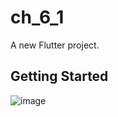# ch_6_1

A new Flutter project.

## Getting Started
![image](https://user-images.githubusercontent.com/111499824/222434995-db58ac3d-4274-41b9-ab3b-9cff8ddae0c0.png)

